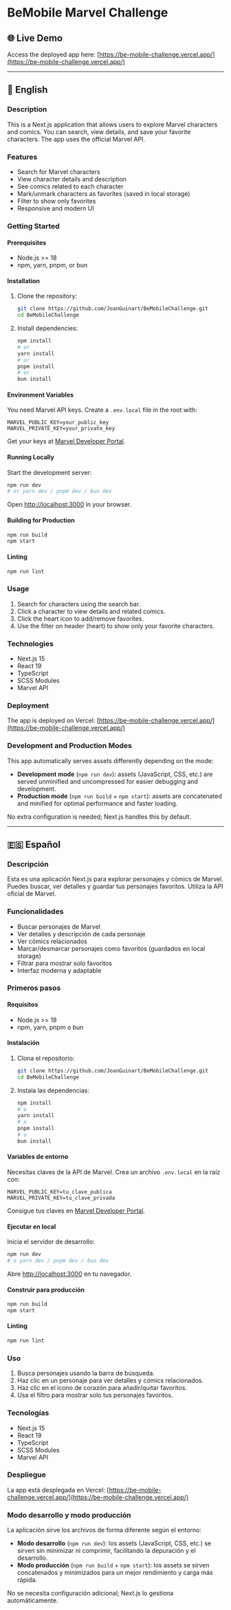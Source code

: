 
# BeMobile Marvel Challenge

## 🌐 Live Demo

Access the deployed app here: [https://be-mobile-challenge.vercel.app/](https://be-mobile-challenge.vercel.app/)

---

## 🚀 English

### Description

This is a Next.js application that allows users to explore Marvel characters and comics. You can search, view details, and save your favorite characters. The app uses the official Marvel API.

### Features

- Search for Marvel characters
- View character details and description
- See comics related to each character
- Mark/unmark characters as favorites (saved in local storage)
- Filter to show only favorites
- Responsive and modern UI

### Getting Started

#### Prerequisites
- Node.js >= 18
- npm, yarn, pnpm, or bun

#### Installation

1. Clone the repository:
	```bash
	git clone https://github.com/JoanGuinart/BeMobileChallenge.git
	cd BeMobileChallenge
	```
2. Install dependencies:
	```bash
	npm install
	# or
	yarn install
	# or
	pnpm install
	# or
	bun install
	```

#### Environment Variables

You need Marvel API keys. Create a `.env.local` file in the root with:

```env
MARVEL_PUBLIC_KEY=your_public_key
MARVEL_PRIVATE_KEY=your_private_key
```

Get your keys at [Marvel Developer Portal](https://developer.marvel.com/).

#### Running Locally

Start the development server:

```bash
npm run dev
# or yarn dev / pnpm dev / bun dev
```

Open [http://localhost:3000](http://localhost:3000) in your browser.

#### Building for Production

```bash
npm run build
npm start
```

#### Linting

```bash
npm run lint
```

### Usage

1. Search for characters using the search bar.
2. Click a character to view details and related comics.
3. Click the heart icon to add/remove favorites.
4. Use the filter on header (heart) to show only your favorite characters.

### Technologies

- Next.js 15
- React 19
- TypeScript
- SCSS Modules
- Marvel API

### Deployment

The app is deployed on Vercel: [https://be-mobile-challenge.vercel.app/](https://be-mobile-challenge.vercel.app/)

### Development and Production Modes

This app automatically serves assets differently depending on the mode:

- **Development mode** (`npm run dev`): assets (JavaScript, CSS, etc.) are served unminified and uncompressed for easier debugging and development.
- **Production mode** (`npm run build` + `npm start`): assets are concatenated and minified for optimal performance and faster loading.

No extra configuration is needed; Next.js handles this by default.

---

## 🇪🇸 Español

### Descripción

Esta es una aplicación Next.js para explorar personajes y cómics de Marvel. Puedes buscar, ver detalles y guardar tus personajes favoritos. Utiliza la API oficial de Marvel.

### Funcionalidades

- Buscar personajes de Marvel
- Ver detalles y descripción de cada personaje
- Ver cómics relacionados
- Marcar/desmarcar personajes como favoritos (guardados en local storage)
- Filtrar para mostrar solo favoritos
- Interfaz moderna y adaptable

### Primeros pasos

#### Requisitos
- Node.js >= 18
- npm, yarn, pnpm o bun

#### Instalación

1. Clona el repositorio:
	```bash
	git clone https://github.com/JoanGuinart/BeMobileChallenge.git
	cd BeMobileChallenge
	```
2. Instala las dependencias:
	```bash
	npm install
	# o
	yarn install
	# o
	pnpm install
	# o
	bun install
	```

#### Variables de entorno

Necesitas claves de la API de Marvel. Crea un archivo `.env.local` en la raíz con:

```env
MARVEL_PUBLIC_KEY=tu_clave_publica
MARVEL_PRIVATE_KEY=tu_clave_privada
```

Consigue tus claves en [Marvel Developer Portal](https://developer.marvel.com/).

#### Ejecutar en local

Inicia el servidor de desarrollo:

```bash
npm run dev
# o yarn dev / pnpm dev / bun dev
```

Abre [http://localhost:3000](http://localhost:3000) en tu navegador.

#### Construir para producción

```bash
npm run build
npm start
```

#### Linting

```bash
npm run lint
```

### Uso

1. Busca personajes usando la barra de búsqueda.
2. Haz clic en un personaje para ver detalles y cómics relacionados.
3. Haz clic en el icono de corazón para añadir/quitar favoritos.
4. Usa el filtro para mostrar solo tus personajes favoritos.

### Tecnologías

- Next.js 15
- React 19
- TypeScript
- SCSS Modules
- Marvel API

### Despliegue

La app está desplegada en Vercel: [https://be-mobile-challenge.vercel.app/](https://be-mobile-challenge.vercel.app/)

### Modo desarrollo y modo producción

La aplicación sirve los archivos de forma diferente según el entorno:

- **Modo desarrollo** (`npm run dev`): los assets (JavaScript, CSS, etc.) se sirven sin minimizar ni comprimir, facilitando la depuración y el desarrollo.
- **Modo producción** (`npm run build` + `npm start`): los assets se sirven concatenados y minimizados para un mejor rendimiento y carga más rápida.

No se necesita configuración adicional; Next.js lo gestiona automáticamente.
